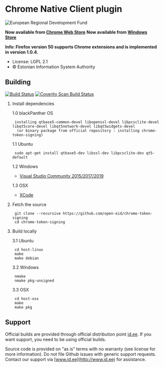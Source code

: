 # Chrome Native Client plugin

![European Regional Development Fund](https://github.com/e-gov/RIHA-Frontend/raw/master/logo/EU/EU.png "European Regional Development Fund - DO NOT REMOVE THIS IMAGE BEFORE 05.03.2020")

**Now available from [Chrome Web Store](https://chrome.google.com/webstore/detail/ckjefchnfjhjfedoccjbhjpbncimppeg)**
**Now available from [Windows Store](https://microsoftedge.microsoft.com/addons/detail/fofaekogmodbjplbmlbmjiglndceaajh)**

**Info: Firefox version 50 supports Chrome extensions and is implemented in version 1.0.4.**

 * License: LGPL 2.1
 * &copy; Estonian Information System Authority

## Building
[![Build Status](https://github.com/open-eid/chrome-token-signing/workflows/CI/badge.svg?branch=master)](https://github.com/open-eid/chrome-token-signing/actions)
[![Coverity Scan Build Status](https://scan.coverity.com/projects/2449/badge.svg)](https://scan.coverity.com/projects/2449)

1. Install dependencies

   1.0 blackPanther OS

        installing qtbase5-common-devel libopenssl-devel libpcsclite-devel libqt5core-devel libqt5network-devel libqt5widgets-devel
         (or binary package from official repository : installing chrome-token-signing)

   1.1 Ubuntu

        sudo apt-get install qtbase5-dev libssl-dev libpcsclite-dev qt5-default

   1.2 Windows

     * [Visual Studio Community 2015/2017/2019](https://www.visualstudio.com/downloads/)

   1.3 OSX

     * [XCode](https://itunes.apple.com/en/app/xcode/id497799835?mt=12)

        
2. Fetch the source

        git clone --recursive https://github.com/open-eid/chrome-token-signing
        cd chrome-token-signing

3. Build locally

    3.1 Ubuntu

        cd host-linux
        make 
        make debian

    3.2 Windows

        nmake
        nmake pkg-unsigned

    3.3 OSX

        cd host-osx
        make
        make pkg

## Support
Official builds are provided through official distribution point [id.ee](https://www.id.ee/en/article/install-id-software/). If you want support, you need to be using official builds.

Source code is provided on "as is" terms with no warranty (see license for more information). Do not file Github issues with generic support requests.
Contact our support via [www.id.ee](http://www.id.ee) for assistance.
